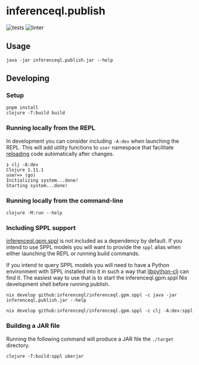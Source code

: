 # inferenceql.publish
![tests](https://github.com/InferenceQL/inferenceql.publish/workflows/tests/badge.svg)
![linter](https://github.com/InferenceQL/inferenceql.publish/workflows/linter/badge.svg)

## Usage

``` shell
java -jar inferenceql.publish.jar --help
```

## Developing

### Setup

``` shell
pnpm install
clojure -T:build build
```

### Running locally from the REPL

In development you can consider including `-A:dev` when launching the REPL. This will add utility functions to `user` namespace that facilitate [reloading](https://clojure.org/guides/repl/enhancing_your_repl_workflow) code automatically after changes.

``` shell
❯ clj -A:dev
Clojure 1.11.1
user=> (go)
Initializing system...done!
Starting system...done!
```

### Running locally from the command-line

``` shell
clojure -M:run --help
```

### Including SPPL support

[inferenceql.gpm.sppl](https://github.com/inferenceql/inferenceql.gpm.sppl) is not included as a dependency by default. If you intend to use SPPL models you will want to provide the `sppl` alias when either launching the REPL or running build commands.

If you intend to query SPPL models you will need to have a Python environment with SPPL installed into it in such a way that [libpython-clj](https://github.com/clj-python/libpython-clj) can find it. The easiest way to use that is to start the inferenceql.gpm.sppl Nix development shell before running publish.

``` shell
nix develop github:inferenceql/inferenceql.gpm.sppl -c java -jar inferenceql.publish.jar --help
```

``` shell
nix develop github:inferenceql/inferenceql.gpm.sppl -c clj -A:dev:sppl
```

### Building a JAR file

Running the following command will produce a JAR file the `./target` directory.

``` shell
clojure -T:build:sppl uberjar
```
